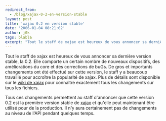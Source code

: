 ```yaml
---
redirect_from:
  - /blog/xajax-0-2-en-version-stable
layout: post
title: 'xajax 0.2 en version stable'
date: '2006-01-04 08:21:02'
author: j0k
tags: blabla
excerpt: "Tout le staff de xajax est heureux de vous annoncer sa dernière version stable, la 0.2. Elle comporte un certain nombre de nouveaux dispositifs, des améliorations du core et des corrections de buGs.     \nDe gros et importants changements ont été effectué sur cette version, le staff y a beaucoup travaillé pour accroître la popularité de xajax. Plus de détails      …"
---
```


Tout le staff de xajax est heureux de vous annoncer sa dernière version stable, la 0.2. Elle comporte un certain nombre de nouveaux dispositifs, des améliorations du core et des corrections de buGs.
De gros et importants changements ont été effectué sur cette version, le staff y a beaucoup travaillé pour accroître la popularité de xajax. Plus de détails sont disponible sur le [wiki de xajax](http://wiki.xajaxproject.org/0.2_Release_Notes) pour connaître exactement tous les changements sur tous les fichiers.

Tous ces changements permettent au staff d'annoncer que cette version 0.2 est la première version stable de [xajax](http://www.xajaxproject.org/) et qu'elle peut maintenant être utilisé pour de la production. Il n'y aura certainement pas de changements au niveau de l'API pendant quelques temps.

